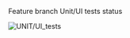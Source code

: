 Feature branch Unit/UI tests status

![UNIT/UI_tests](https://github.com/SergeyOnline/Chat/workflows/UNIT/UI_tests/badge.svg)
